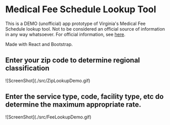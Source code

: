 <h1>Medical Fee Schedule Lookup Tool</h1>
<p>This is a DEMO (unofficial) app prototype of Virginia's Medical Fee Schedule lookup tool. Not to be considered an official source of 
information in any way whatsoever. For official information, see <a href="http://www.workcomp.virginia.gov/content/virginia-medical-fee-schedules">here</a>.</p>

<p>Made with React and Bootstrap.</p>

<h2>Enter your zip code to determine regional classification</h2>
![ScreenShot](./src/ZipLookupDemo.gif)


<h2>Enter the service type, code, facility type, etc do determine the maximum appropriate rate.</h2>
![ScreenShot](./src/FeeLookupDemo.gif)